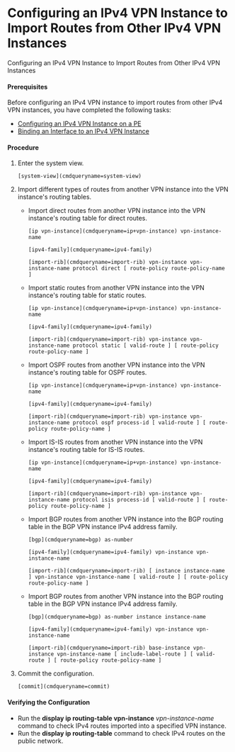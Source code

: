 Configuring an IPv4 VPN Instance to Import Routes from Other IPv4 VPN Instances
===============================================================================

Configuring an IPv4 VPN Instance to Import Routes from Other IPv4 VPN Instances

#### Prerequisites

Before configuring an IPv4 VPN instance to import routes from other IPv4 VPN instances, you have completed the following tasks:

* [Configuring an IPv4 VPN Instance on a PE](vrp_L3VPNv4_cfg_0007.html)
* [Binding an Interface to an IPv4 VPN Instance](vrp_L3VPNv4_cfg_0008.html)

#### Procedure

1. Enter the system view.
   
   
   ```
   [system-view](cmdqueryname=system-view)
   ```
2. Import different types of routes from another VPN instance into the VPN instance's routing tables.
   * Import direct routes from another VPN instance into the VPN instance's routing table for direct routes.
     ```
     [ip vpn-instance](cmdqueryname=ip+vpn-instance) vpn-instance-name
     ```
     ```
     [ipv4-family](cmdqueryname=ipv4-family)
     ```
     ```
     [import-rib](cmdqueryname=import-rib) vpn-instance vpn-instance-name protocol direct [ route-policy route-policy-name ]
     ```
   * Import static routes from another VPN instance into the VPN instance's routing table for static routes.
     ```
     [ip vpn-instance](cmdqueryname=ip+vpn-instance) vpn-instance-name
     ```
     ```
     [ipv4-family](cmdqueryname=ipv4-family)
     ```
     ```
     [import-rib](cmdqueryname=import-rib) vpn-instance vpn-instance-name protocol static [ valid-route ] [ route-policy route-policy-name ]
     ```
   * Import OSPF routes from another VPN instance into the VPN instance's routing table for OSPF routes.
     ```
     [ip vpn-instance](cmdqueryname=ip+vpn-instance) vpn-instance-name
     ```
     ```
     [ipv4-family](cmdqueryname=ipv4-family)
     ```
     ```
     [import-rib](cmdqueryname=import-rib) vpn-instance vpn-instance-name protocol ospf process-id [ valid-route ] [ route-policy route-policy-name ]
     ```
   * Import IS-IS routes from another VPN instance into the VPN instance's routing table for IS-IS routes.
     ```
     [ip vpn-instance](cmdqueryname=ip+vpn-instance) vpn-instance-name
     ```
     ```
     [ipv4-family](cmdqueryname=ipv4-family)
     ```
     ```
     [import-rib](cmdqueryname=import-rib) vpn-instance vpn-instance-name protocol isis process-id [ valid-route ] [ route-policy route-policy-name ]
     ```
   * Import BGP routes from another VPN instance into the BGP routing table in the BGP VPN instance IPv4 address family.
     ```
     [bgp](cmdqueryname=bgp) as-number
     ```
     ```
     [ipv4-family](cmdqueryname=ipv4-family) vpn-instance vpn-instance-name
     ```
     ```
     [import-rib](cmdqueryname=import-rib) [ instance instance-name ] vpn-instance vpn-instance-name [ valid-route ] [ route-policy route-policy-name ]
     ```
   * Import BGP routes from another VPN instance into the BGP routing table in the BGP VPN instance IPv4 address family.
     ```
     [bgp](cmdqueryname=bgp) as-number instance instance-name
     ```
     ```
     [ipv4-family](cmdqueryname=ipv4-family) vpn-instance vpn-instance-name
     ```
     ```
     [import-rib](cmdqueryname=import-rib) base-instance vpn-instance vpn-instance-name [ include-label-route ] [ valid-route ] [ route-policy route-policy-name ]
     ```
3. Commit the configuration.
   
   
   ```
   [commit](cmdqueryname=commit)
   ```

#### Verifying the Configuration

* Run the **display ip routing-table vpn-instance** *vpn-instance-name* command to check IPv4 routes imported into a specified VPN instance.
* Run the **display ip routing-table** command to check IPv4 routes on the public network.
